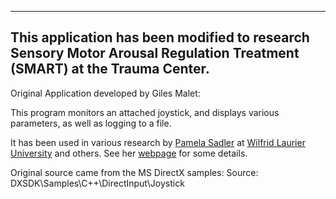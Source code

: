 
--------------------------------------------------------------------
This application has been modified to research Sensory Motor 
Arousal Regulation Treatment (SMART) at the Trauma Center.
-------------------------------------------------------------------


Original Application developed by Giles Malet:

This program monitors an attached joystick, and displays various
parameters, as well as logging to a file.

It has been used in various research by [Pamela
Sadler](http://www.wlu.ca/homepage.php?grp_id=277&ct_id=200&f_id=1) at
[Wilfrid Laurier University](http://www.wlu.ca/) and others.
See her [webpage](http://www.wlu.ca/page.php?grp_id=277&f_id=1&p=23439)
for some details.

Original source came from the MS DirectX samples:
Source:     DXSDK\Samples\C++\DirectInput\Joystick

